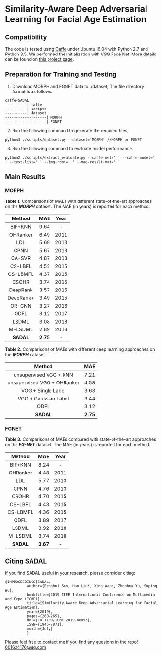 # Similarity-Aware Deep Adversarial Learning for Facial Age Estimation

## Compatibility
The code is tested using [Caffe](http://caffe.berkeleyvision.org/) under Ubuntu 16.04 with Python 2.7 and Python 3.5. We performed the initialization with VGG Face Net. More details can be found on [this project page](http://www.robots.ox.ac.uk/~vgg/software/vgg_face/).

## Preparation for Training and Testing
1. Download MORPH and FGNET data to ./dataset; The file directory format is as follows:  
```
caffe-SADAL
----------| caffe  
----------| scripts  
----------| dataset
-------------------| MORPH  
-------------------| FGNET  
```
2. Run the following command to generate the required files;  
```
python3 ./scripts/dataset.py --dataset='MORPH' //MORPH or FGNET  
```
3. Run the following command to evaluate model performance.  
``` 
python2 ./scripts/extract_evaluate.py --caffe-net=' ' --caffe-model=' ' --test-list=' ' --img-root=' ' --mae-result-mat=' '  
```

## Main Results
### MORPH
**Table 1.** Comparisons of MAEs with different state-of-the-art approaches on the ***MORPH*** dataset. The MAE (in years) is reported for each method.  

| Method | MAE  | Year |
|:------------: |:---------------:|:-----:|
| BIF+KNN      | 9.64 | - |
| OHRanker      |  6.49        |   2011 |
| LDL | 5.69       |   2013 |
| CPNN      | 5.67 | 2013 |
| CA-SVR      |  4.87       |   2013 |
| CS-LBFL | 4.52        |   2015 |
| CS-LBMFL    | 4.37 | 2015 |
| CSOHR      | 3.74 | 2015 |
| DeepRank      |  3.57        |   2015 |
| DeepRank+ | 3.49       |   2015 |
| OR-CNN     | 3.27 | 2016 |
| ODFL      |  3.12       |   2017 |
| LSDML | 3.08      |   2018 |
| M-LSDML    | 2.89 | 2018 |
| **SADAL**     |  **2.75**         |  - |

**Table 2.** Comparisons of MAEs with different deep learning approaches on the ***MORPH*** dataset.

| Method | MAE  |
|:------------: |:---------------:|
| unsupervised VGG + KNN      | 7.21 |
| unsupervised VGG + OHRanker     | 4.58 |
| VGG + Single Label     | 3.63 |
| VGG + Gaussian Label     | 3.44 |
| ODFL     | 3.12 |
| **SADAL**      | **2.75** |

### FGNET
**Table 3.** Comparisons of MAEs compared with state-of-the-art approaches on the ***FG-NET*** dataset. The MAE (in years) is reported for each method.

| Method | MAE  | Year |
|:------------: |:---------------:|:-----:|
| BIF+KNN      | 8.24 | - |
| OHRanker      |  4.48        |   2011 |
| LDL | 5.77       |   2013 |
| CPNN      | 4.76 | 2013 |
| CSOHR      | 4.70 | 2015 |
| CS-LBFL | 4.43        |   2015 |
| CS-LBMFL    | 4.36 | 2015 |
| ODFL      |  3.89       |   2017 |
| LSDML | 3.92      |   2018 |
| M-LSDML    | 3.74 | 2018 |
| **SADAL**     |  **3.67**         |  - |

## Citing SADAL
If you find SADAL useful in your research, please consider citing:

```
@INPROCEEDINGS{SADAL,  
          author={Penghui Sun, Hao Liu*, Xing Wang, Zhenhua Yu, Suping Wu},  
          booktitle={2019 IEEE International Conference on Multimedia and Expo (ICME)},  
          title={Similarity-Aware Deep Adversarial Learning for Facial Age Estimation},  
          year={2019},  
          pages={260-265},  
          doi={10.1109/ICME.2019.00053},  
          ISSN={1945-7871},  
          month={July}  
          } 
```
Please feel free to contact me if you find any quesions in the repo! 601624176@qq.com
